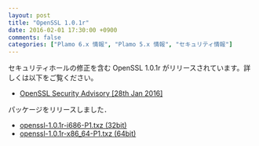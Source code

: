 ```yaml
---
layout: post
title: "OpenSSL 1.0.1r"
date: 2016-02-01 17:30:00 +0900
comments: false
categories: ["Plamo 6.x 情報", "Plamo 5.x 情報", "セキュリティ情報"]
---
```


セキュリティホールの修正を含む OpenSSL 1.0.1r がリリースされています。詳しくは以下をご覧ください。

* [OpenSSL Security Advisory [28th Jan 2016]](https://www.openssl.org/news/secadv/20160128.txt)

パッケージをリリースしました．

* [openssl-1.0.1r-i686-P1.txz (32bit)](ftp://plamo.linet.gr.jp/pub/Plamo-5.x/x86/plamo/00_base/openssl-1.0.1r-i686-P1.txz)
* [openssl-1.0.1r-x86_64-P1.txz (64bit)](ftp://plamo.linet.gr.jp/pub/Plamo-5.x/x86_64/plamo/00_base/openssl-1.0.1r-x86_64-P1.txz)
